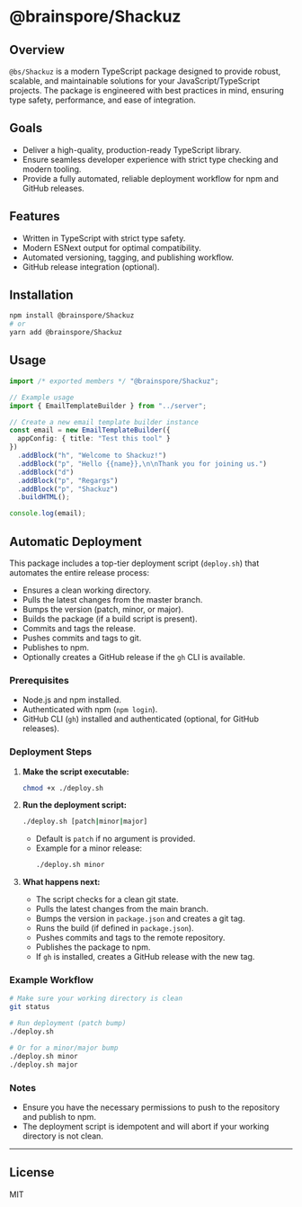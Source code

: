 # @brainspore/Shackuz

## Overview

`@bs/Shackuz` is a modern TypeScript package designed to provide robust, scalable, and maintainable solutions for your JavaScript/TypeScript projects. The package is engineered with best practices in mind, ensuring type safety, performance, and ease of integration.

## Goals

- Deliver a high-quality, production-ready TypeScript library.
- Ensure seamless developer experience with strict type checking and modern tooling.
- Provide a fully automated, reliable deployment workflow for npm and GitHub releases.

## Features

- Written in TypeScript with strict type safety.
- Modern ESNext output for optimal compatibility.
- Automated versioning, tagging, and publishing workflow.
- GitHub release integration (optional).

## Installation

```bash
npm install @brainspore/Shackuz
# or
yarn add @brainspore/Shackuz
```

## Usage

```typescript
import /* exported members */ "@brainspore/Shackuz";

// Example usage
import { EmailTemplateBuilder } from "../server";

// Create a new email template builder instance
const email = new EmailTemplateBuilder({
  appConfig: { title: "Test this tool" }
})
  .addBlock("h", "Welcome to Shackuz!")
  .addBlock("p", "Hello {{name}},\n\nThank you for joining us.")
  .addBlock("d")
  .addBlock("p", "Regargs")
  .addBlock("p", "Shackuz")
  .buildHTML();

console.log(email);
```

## Automatic Deployment

This package includes a top-tier deployment script (`deploy.sh`) that automates the entire release process:

- Ensures a clean working directory.
- Pulls the latest changes from the master branch.
- Bumps the version (patch, minor, or major).
- Builds the package (if a build script is present).
- Commits and tags the release.
- Pushes commits and tags to git.
- Publishes to npm.
- Optionally creates a GitHub release if the `gh` CLI is available.

### Prerequisites

- Node.js and npm installed.
- Authenticated with npm (`npm login`).
- GitHub CLI (`gh`) installed and authenticated (optional, for GitHub releases).

### Deployment Steps

1. **Make the script executable:**

   ```bash
   chmod +x ./deploy.sh
   ```

2. **Run the deployment script:**

   ```bash
   ./deploy.sh [patch|minor|major]
   ```

   - Default is `patch` if no argument is provided.
   - Example for a minor release:
     ```bash
     ./deploy.sh minor
     ```

3. **What happens next:**
   - The script checks for a clean git state.
   - Pulls the latest changes from the main branch.
   - Bumps the version in `package.json` and creates a git tag.
   - Runs the build (if defined in `package.json`).
   - Pushes commits and tags to the remote repository.
   - Publishes the package to npm.
   - If `gh` is installed, creates a GitHub release with the new tag.

### Example Workflow

```bash
# Make sure your working directory is clean
git status

# Run deployment (patch bump)
./deploy.sh

# Or for a minor/major bump
./deploy.sh minor
./deploy.sh major
```

### Notes

- Ensure you have the necessary permissions to push to the repository and publish to npm.
- The deployment script is idempotent and will abort if your working directory is not clean.

---

## License

MIT
